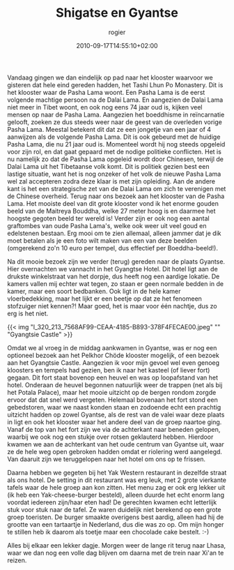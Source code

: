 ﻿---
title: Shigatse en Gyantse
author: rogier
type: post
date: 2010-09-17T14:55:10+02:00
url: /weblog/2010/09/17/shigatse-en-gyantse/
commentFolder: 2010-09-17-shigatse-en-gyantse
categories:
- Vakantie
tags:
- China
- Gyantse
- klooster
- monnik
- Shigatse
- Tibet
resources:
- src: l_320_213_7568AF99-CEAA-4185-B893-378F4FECAE00.jpeg
  title: Gyangtsie Castle

---
Vandaag gingen we dan eindelijk op pad naar het klooster waarvoor we gisteren dat hele eind gereden hadden, het Tashi Lhun Po Monastery. Dit is het klooster waar de Pasha Lama woont. Een Pasha Lama is de eerst volgende machtige persoon na de Dalai Lama. En aangezien de Dalai Lama niet meer in Tibet woont, en ook nog eens 74 jaar oud is, kijken veel mensen op naar de Pasha Lama. Aangezien het boeddhisme in reïncarnatie gelooft, zoeken ze dus steeds weer naar de geest van de overleden vorige Pasha Lama. Meestal betekent dit dat ze een jongetje van een jaar of 4 aanwijzen als de volgende Pasha Lama. Dit is ook gebeurd met de huidige Pasha Lama, die nu 21 jaar oud is. Momenteel wordt hij nog steeds opgeleid voor zijn rol, en dat gaat gepaard met de nodige politieke conflicten. Het is nu namelijk zo dat de Pasha Lama opgeleid wordt door Chinesen, terwijl de Dalai Lama uit het Tibetaanse volk komt. Dit is politiek gezien best een lastige situatie, want het is nog onzeker of het volk de nieuwe Pasha Lama wel zal accepteren zodra deze klaar is met zijn opleiding. Aan de andere kant is het een strategische zet van de Dalai Lama om zich te verenigen met de Chinese overheid.
Terug naar ons bezoek aan het klooster van de Pasha Lama. Het mooiste deel van dit grote klooster vond ik het enorme gouden beeld van de Maitreya Bouddha, welke 27 meter hoog is en daarmee het hoogste gegoten beeld ter wereld is! Verder zijn er ook nog een aantal graftombes van oude Pasha Lama's, welke ook weer uit veel goud en edelstenen bestaan. Erg mooi om te zien allemaal, alleen jammer dat je dik moet betalen als je een foto wilt maken van een van deze beelden (omgerekend zo'n 10 euro per tempel, dus effectief per Boeddha-beeld!).

Na dit mooie bezoek zijn we verder (terug) gereden naar de plaats Gyantse. Hier overnachten we vannacht in het Gyangtse Hotel. Dit hotel ligt aan de drukste winkelstraat van het dorpje, dus heeft nog een aardige lokatie. De kamers vallen mij echter wat tegen, zo staan er geen normale bedden in de kamer, maar een soort bedbanken. Ook ligt in de hele kamer vloerbedekking, maar het lijkt er een beetje op dat ze het fenomeen stofzuiger niet kennen?! Maar goed, het is maar voor één nachtje, dus zo erg is het niet.


{{< img "l_320_213_7568AF99-CEAA-4185-B893-378F4FECAE00.jpeg" ""  "Gyangtsie Castle" >}}

Omdat we al vroeg in de middag aankwamen in Gyantse, was er nog een optioneel bezoek aan het Pelkhor Chöde klooster mogelijk, of een bezoek aan het Gyangtsie Castle. Aangezien ik voor mijn gevoel wel even genoeg kloosters en tempels had gezien, ben ik naar het kasteel (of liever fort) gegaan. Dit fort staat bovenop een heuvel en was op loopafstand van het hotel. Onderaan de heuvel begonnen natuurlijk weer de trappen (net als bij het Potala Palace), maar het mooie uitzicht op de bergen rondom zorgde ervoor dat dat snel werd vergeten. Helemaal bovenaan het fort stond een gebedstoren, waar we naast konden staan en zodoende echt een prachtig uitzicht hadden op zowel Gyantse, als de rest van de valei waar deze plaats in ligt en ook het klooster waar het andere deel van de groep naartoe ging. Vanaf de top van het fort zijn we via de achterkant naar beneden gelopen, waarbij we ook nog een stukje over rotsen geklauterd hebben. Hierdoor kwamen we aan de achterkant van het oude centrum van Gyantse uit, waar ze de hele weg open gebroken hadden omdat er riolering werd aangelegd. Van daaruit zijn we teruggelopen naar het hotel om ons op te frissen. 

Daarna hebben we gegeten bij het Yak Western restaurant in dezelfde straat als ons hotel. De setting in dit restaurant was erg leuk, met 2 grote vierkante tafels waar de hele groep aan kon zitten. Het menu zag er ook erg lekker uit (ik heb een Yak-cheese-burger besteld), alleen duurde het echt enorm lang voordat iedereen zijn/haar eten had! De gerechten kwamen echt letterlijk stuk voor stuk naar de tafel. Ze waren duidelijk niet berekend op een grote groep toeristen. De burger smaakte overigens best aardig, alleen had hij de grootte van een tartaartje in Nederland, dus die was zo op. Om mijn honger te stillen heb ik daarom als toetje maar een chocolade cake bestelt. :-)

Alles bij elkaar een lekker dagje. Morgen weer de lange rit terug naar Lhasa, waar we dan nog een volle dag blijven om daarna met de trein naar Xi'an te reizen.
